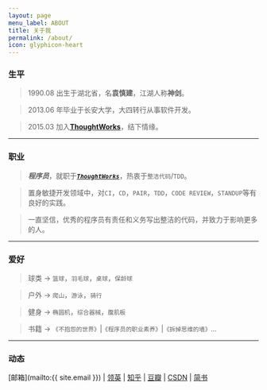 ```yaml
---
layout: page
menu_label: ABOUT
title: 关于我
permalink: /about/
icon: glyphicon-heart
---
```


### 生平

> 1990.08 出生于湖北省，名**袁慎建**，江湖人称**神剑**。

> 2013.06 年毕业于长安大学，大四转行从事软件开发。
 
> 2015.03 加入[**ThoughtWorks**](https://thoughtworks.com/)，结下情缘。


---

### 职业

>***程序员***，就职于[***`ThoughtWorks`***](https://thoughtworks.com/)，热衷于`整洁代码`/`TDD`。

>置身敏捷开发领域中，对`CI`，`CD`，`PAIR`，`TDD`，`CODE REVIEW`，`STANDUP`等有良好的实践。

>一直坚信，优秀的程序员有责任和义务写出整洁的代码，并致力于影响更多的人。


---

### 爱好

>球类 -> `篮球`，`羽毛球`，`桌球`，`保龄球`

>户外 -> `爬山`，`游泳`，`骑行`

>健身 -> `椭圆机`，`综合器械`，`腹肌板`

>书籍 -> `《不抱怨的世界》`\|`《程序员的职业素养》`\|`《拆掉思维的墙》`...

---


### 动态

[邮箱](mailto:{{ site.email }}) \| 
[领英](https://www.linkedin.com/in/shenjian-yuan-40ab31104) \| 
[知乎](https://www.zhihu.com/people/sjyuan) \| 
[豆瓣](http://www.douban.com/people/142814172/) \| 
[CSDN](http://blog.csdn.net/ysjian_pingcx) \| 
[简书](http://www.jianshu.com/users/c379cdabd121/latest_articles)



  
  
